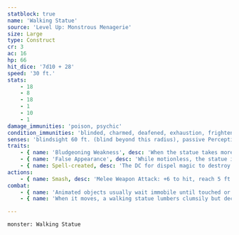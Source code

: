 ```yaml
---
statblock: true
name: 'Walking Statue'
source: 'Level Up: Monstrous Menagerie'
size: Large
type: Construct
cr: 3
ac: 16
hp: 66
hit_dice: '7d10 + 28'
speed: '30 ft.'
stats:
    - 18
    - 8
    - 18
    - 1
    - 10
    - 1
damage_immunities: 'poison, psychic'
condition_immunities: 'blinded, charmed, deafened, exhaustion, frightened, paralyzed, petrified, poisoned'
senses: 'blindsight 60 ft. (blind beyond this radius), passive Perception 10'
traits:
    - { name: 'Bludgeoning Weakness', desc: 'When the statue takes more than 10 bludgeoning damage from one attack, it falls prone.' }
    - { name: 'False Appearance', desc: 'While motionless, the statue is indistinguishable from a normal statue.' }
    - { name: Spell-created, desc: 'The DC for dispel magic to destroy this creature is 19.' }
actions:
    - { name: Smash, desc: 'Melee Weapon Attack: +6 to hit, reach 5 ft., one target. Hit: 15 (2d10 + 4) bludgeoning damage.' }
combat:
    - { name: 'Animated objects usually wait immobile until touched or approached, and then attack the closest creature', desc: 'Some follow more complicated routines. Animated objects follow the commands last given them by their creators and show no initiative.' }
    - { name: 'When it moves, a walking statue lumbers clumsily but deceptively quickly, its heavy footfalls accompanied by the sound of grinding stone', desc: 'Its fists are fearsome weapons, although some statues are also armed with stone or bronze weaponry.' }

---
```

```statblock
monster: Walking Statue
```
